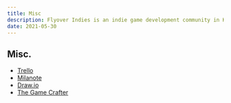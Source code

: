 ```yaml
---
title: Misc
description: Flyover Indies is an indie game development community in Kansas City in Midwest region. Join us for events and to connect with game developers in the area.
date: 2021-05-30
---
```


## Misc.

- [Trello](https://trello.com/)
- [Milanote](https://milanote.com/)
- [Draw.io](https://www.draw.io/index.html)
- [The Game Crafter](https://www.thegamecrafter.com/)
